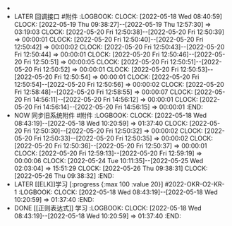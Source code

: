-
- LATER 回调接口 #附件
  :LOGBOOK:
  CLOCK: [2022-05-18 Wed 08:40:59]
  CLOCK: [2022-05-19 Thu 09:38:27]--[2022-05-19 Thu 12:57:30] =>  03:19:03
  CLOCK: [2022-05-20 Fri 12:50:38]--[2022-05-20 Fri 12:50:39] =>  00:00:01
  CLOCK: [2022-05-20 Fri 12:50:40]--[2022-05-20 Fri 12:50:42] =>  00:00:02
  CLOCK: [2022-05-20 Fri 12:50:43]--[2022-05-20 Fri 12:50:44] =>  00:00:01
  CLOCK: [2022-05-20 Fri 12:50:46]--[2022-05-20 Fri 12:50:51] =>  00:00:05
  CLOCK: [2022-05-20 Fri 12:50:51]--[2022-05-20 Fri 12:50:52] =>  00:00:01
  CLOCK: [2022-05-20 Fri 12:50:53]--[2022-05-20 Fri 12:50:54] =>  00:00:01
  CLOCK: [2022-05-20 Fri 12:50:54]--[2022-05-20 Fri 12:50:56] =>  00:00:02
  CLOCK: [2022-05-20 Fri 12:58:48]--[2022-05-20 Fri 12:58:55] =>  00:00:07
  CLOCK: [2022-05-20 Fri 14:56:11]--[2022-05-20 Fri 14:56:12] =>  00:00:01
  CLOCK: [2022-05-20 Fri 14:56:14]--[2022-05-20 Fri 14:56:15] =>  00:00:01
  :END:
- NOW 同步旧系统附件 #附件
  :LOGBOOK:
  CLOCK: [2022-05-18 Wed 08:43:19]--[2022-05-18 Wed 10:20:59] =>  01:37:40
  CLOCK: [2022-05-20 Fri 12:50:30]--[2022-05-20 Fri 12:50:32] =>  00:00:02
  CLOCK: [2022-05-20 Fri 12:50:33]--[2022-05-20 Fri 12:50:35] =>  00:00:02
  CLOCK: [2022-05-20 Fri 12:50:36]--[2022-05-20 Fri 12:50:37] =>  00:00:01
  CLOCK: [2022-05-20 Fri 12:59:13]--[2022-05-20 Fri 12:59:19] =>  00:00:06
  CLOCK: [2022-05-24 Tue 10:11:35]--[2022-05-25 Wed 02:03:04] =>  15:51:29
  CLOCK: [2022-05-26 Thu 09:38:31]
  CLOCK: [2022-05-26 Thu 09:38:32]
  :END:
- LATER [[ELK]]学习 [:progress {:max 100 :value 20}] #2022-OKR-O2-KR-1
  :LOGBOOK:
  CLOCK: [2022-05-18 Wed 08:43:19]--[2022-05-18 Wed 10:20:59] =>  01:37:40
  :END:
- DONE [[正则表达式]] 学习
  :LOGBOOK:
  CLOCK: [2022-05-18 Wed 08:43:19]--[2022-05-18 Wed 10:20:59] =>  01:37:40
  :END: